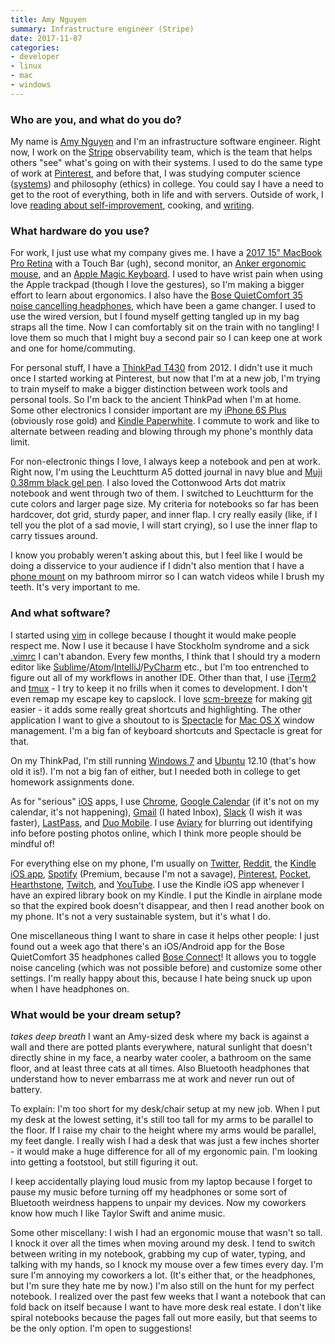 ```yaml
---
title: Amy Nguyen
summary: Infrastructure engineer (Stripe)
date: 2017-11-07
categories:
- developer
- linux
- mac
- windows
---
```


### Who are you, and what do you do?

My name is [Amy Nguyen](https://twitter.com/amyngyn "Amy's Twitter account.") and I'm an infrastructure software engineer. Right now, I work on the [Stripe][] observability team, which is the team that helps others "see" what's going on with their systems. I used to do the same type of work at [Pinterest][], and before that, I was studying computer science ([systems](http://csmajor.stanford.edu/Tracks.shtml "The available tracks for a computer science degree at Stanford.")) and philosophy (ethics) in college. You could say I have a need to get to the root of everything, both in life and with servers. Outside of work, I love [reading about self-improvement](https://www.pinterest.com/amyngyn/life-curriculum/ "Amy's self-improvement pins on Pinterest."), cooking, and [writing](http://blog.amynguyen.net/?page_id=318 "Amy's weblog posts.").

### What hardware do you use?

For work, I just use what my company gives me. I have a [2017 15" MacBook Pro Retina][macbook-pro] with a Touch Bar (ugh), second monitor, an [Anker ergonomic mouse][2.4g-wireless-vertical-ergonomic-mouse], and an [Apple Magic Keyboard][magic-keyboard]. I used to have wrist pain when using the Apple trackpad (though I love the gestures), so I'm making a bigger effort to learn about ergonomics. I also have the [Bose QuietComfort 35 noise cancelling headphones][quietcomfort-35], which have been a game changer. I used to use the wired version, but I found myself getting tangled up in my bag straps all the time. Now I can comfortably sit on the train with no tangling! I love them so much that I might buy a second pair so I can keep one at work and one for home/commuting.

For personal stuff, I have a [ThinkPad T430][thinkpad-t430] from 2012. I didn't use it much once I started working at Pinterest, but now that I'm at a new job, I'm trying to train myself to make a bigger distinction between work tools and personal tools. So I'm back to the ancient ThinkPad when I'm at home. Some other electronics I consider important are my [iPhone 6S Plus][iphone-6s-plus] (obviously rose gold) and [Kindle Paperwhite][kindle-paperwhite]. I commute to work and like to alternate between reading and blowing through my phone's monthly data limit.

For non-electronic things I love, I always keep a notebook and pen at work. Right now, I'm using the Leuchtturm A5 dotted journal in navy blue and [Muji 0.38mm black gel pen][gel-ink-ballpoint]. I also loved the Cottonwood Arts dot matrix notebook and went through two of them. I switched to Leuchtturm for the cute colors and larger page size. My criteria for notebooks so far has been hardcover, dot grid, sturdy paper, and inner flap. I cry really easily (like, if I tell you the plot of a sad movie, I will start crying), so I use the inner flap to carry tissues around.

I know you probably weren't asking about this, but I feel like I would be doing a disservice to your audience if I didn't also mention that I have a [phone mount][easy-one-touch-car-and-desk-mount] on my bathroom mirror so I can watch videos while I brush my teeth. It's very important to me.

### And what software?

I started using [vim][] in college because I thought it would make people respect me. Now I use it because I have Stockholm syndrome and a sick [.vimrc](https://github.com/amyngyn/dotfiles/blob/master/.vimrc "Amy's .vimrc config file.") I can't abandon. Every few months, I think that I should try a modern editor like [Sublime][sublime-text]/[Atom][]/[IntelliJ][intellij-idea]/[PyCharm][] etc., but I'm too entrenched to figure out all of my workflows in another IDE. Other than that, I use [iTerm2][] and [tmux][] - I try to keep it no frills when it comes to development. I don't even remap my escape key to capslock. I love [scm-breeze][] for making [git][] easier - it adds some really great shortcuts and highlighting. The other application I want to give a shoutout to is [Spectacle][] for [Mac OS X][macos] window management. I'm a big fan of keyboard shortcuts and Spectacle is great for that.

On my ThinkPad, I'm still running [Windows 7][windows-7] and [Ubuntu][] 12.10 (that's how old it is!). I'm not a big fan of either, but I needed both in college to get homework assignments done.

As for "serious" [iOS][] apps, I use [Chrome][chrome-ios], [Google Calendar][google-calendar-ios] (if it's not on my calendar, it's not happening), [Gmail][gmail-ios] (I hated Inbox), [Slack][slack-ios] (I wish it was faster), [LastPass][lastpass-ios], and [Duo Mobile][duo-mobile-ios]. I use [Aviary][aviary-ios] for blurring out identifying info before posting photos online, which I think more people should be mindful of!

For everything else on my phone, I'm usually on [Twitter][twitter-ios], [Reddit][reddit-ios], the [Kindle iOS app][kindle-ios], [Spotify][spotify-ios] (Premium, because I'm not a savage), [Pinterest][pinterest-ios], [Pocket][pocket-ios], [Hearthstone][hearthstone-ios], [Twitch][twitch-ios], and [YouTube][youtube-ios]. I use the Kindle iOS app whenever I have an expired library book on my Kindle. I put the Kindle in airplane mode so that the expired book doesn't disappear, and then I read another book on my phone. It's not a very sustainable system, but it's what I do.

One miscellaneous thing I want to share in case it helps other people: I just found out a week ago that there's an iOS/Android app for the Bose QuietComfort 35 headphones called [Bose Connect][bose-connect-ios]! It allows you to toggle noise canceling (which was not possible before) and customize some other settings. I'm really happy about this, because I hate being snuck up upon when I have headphones on.

### What would be your dream setup?

*takes deep breath* I want an Amy-sized desk where my back is against a wall and there are potted plants everywhere, natural sunlight that doesn't directly shine in my face, a nearby water cooler, a bathroom on the same floor, and at least three cats at all times. Also Bluetooth headphones that understand how to never embarrass me at work and never run out of battery.

To explain: I'm too short for my desk/chair setup at my new job. When I put my desk at the lowest setting, it's still too tall for my arms to be parallel to the floor. If I raise my chair to the height where my arms would be parallel, my feet dangle. I really wish I had a desk that was just a few inches shorter - it would make a huge difference for all of my ergonomic pain. I'm looking into getting a footstool, but still figuring it out.

I keep accidentally playing loud music from my laptop because I forget to pause my music before turning off my headphones or some sort of Bluetooth weirdness happens to unpair my devices. Now my coworkers know how much I like Taylor Swift and anime music.

Some other miscellany:  I wish I had an ergonomic mouse that wasn't so tall. I knock it over all the times when moving around my desk. I tend to switch between writing in my notebook, grabbing my cup of water, typing, and talking with my hands, so I knock my mouse over a few times every day. I'm sure I'm annoying my coworkers a lot. (It's either that, or the headphones, but I'm sure they hate me by now.) I'm also still on the hunt for my perfect notebook. I realized over the past few weeks that I want a notebook that can fold back on itself because I want to have more desk real estate. I don't like spiral notebooks because the pages fall out more easily, but that seems to be the only option. I'm open to suggestions!

[2.4g-wireless-vertical-ergonomic-mouse]: http://web.archive.org/web/20210125052422/https://www.anker.com/products/variant/2.4G-Wireless-Vertical-Ergonomic-Mouse/98ANWVM-UBA "A vertical ergonomic mouse."
[atom]: https://github.blog/2022-06-08-sunsetting-atom/ "A text editor based on web technology."
[aviary-ios]: https://apps.apple.com/us/app/photo-editor-by-aviary/id527445936 "A photo editor app."
[bose-connect-ios]: https://apps.apple.com/us/app/bose-connect/id1046510029 "An app for customising Bose Bluetooth devices."
[chrome-ios]: https://apps.apple.com/us/app/chrome/id535886823 "A web browser app."
[duo-mobile-ios]: https://apps.apple.com/us/app/duo-mobile/id422663827 "An app for the authentication service."
[easy-one-touch-car-and-desk-mount]: http://web.archive.org/web/20161220081136/https://www.iottie.com/Product/Series/OneTouch/Car-Mount "A car and desk phone mount."
[gel-ink-ballpoint]: https://www.muji.us/collections/pen-pencils "A ball-point pen."
[git]: https://git-scm.com/ "A version control system."
[gmail-ios]: https://apps.apple.com/us/app/gmail-email-from-google/id422689480 "A client for the email service."
[google-calendar-ios]: https://apps.apple.com/us/app/google-calendar/id909319292 "An app for the calendar service."
[hearthstone-ios]: https://apps.apple.com/us/app/hearthstone/id625257520 "A card battle game."
[intellij-idea]: https://www.jetbrains.com/idea/ "A developer's IDE."
[ios]: https://www.apple.com/ios/ios-16/ "A mobile operating system."
[iphone-6s-plus]: https://en.wikipedia.org/wiki/IPhone_6s_Plus "A large smartphone."
[iterm2]: https://iterm2.com/ "An alternative terminal application for Mac OS X."
[kindle-ios]: https://apps.apple.com/gb/app/kindle/id302584613 "An iPhone app for accessing Kindle content from Amazon."
[kindle-paperwhite]: http://web.archive.org/web/20230502144520/https://www.amazon.com/Kindle-Paperwhite-Touch-light/dp/B007OZNZG0 "An e-book reader with a book-like screen."
[lastpass-ios]: https://apps.apple.com/us/app/lastpass-password-manager/id324613447 "A password manager app."
[macbook-pro]: https://www.apple.com/macbook-pro/ "A laptop."
[macos]: https://en.wikipedia.org/wiki/MacOS "An operating system for Mac hardware."
[magic-keyboard]: https://en.wikipedia.org/wiki/Magic_Keyboard "A wireless keyboard."
[pinterest-ios]: https://apps.apple.com/us/app/pinterest/id429047995 "A client app for the pin service."
[pinterest]: https://www.pinterest.com/ "An online 'pinboard' service."
[pocket-ios]: https://getpocket.com/en/ios/ "An app for the read-it-later service."
[pycharm]: https://www.jetbrains.com/pycharm/ "A Python-focused IDE."
[quietcomfort-35]: https://www.bose.com/en_us/products/headphones/over_ear_headphones/quietcomfort-35-wireless-ii.html "Wireless over-the-ear headphones."
[reddit-ios]: https://apps.apple.com/us/app/reddit-the-official-app/id1064216828 "An app for the forum service."
[scm-breeze]: https://github.com/scmbreeze/scm_breeze "Shell scripts for enhancing git."
[slack-ios]: https://apps.apple.com/us/app/slack-team-communication/id618783545 "A client app for the chat service."
[spectacle]: https://www.spectacleapp.com/ "A Mac tool for moving and resizing windows."
[spotify-ios]: https://apps.apple.com/us/app/spotify/id324684580 "An iOS client for the music service."
[stripe]: https://stripe.com/jp "A payment service."
[sublime-text]: http://www.sublimetext.com/ "A coder's text editor."
[thinkpad-t430]: https://www.lenovo.com/us/en/laptops/thinkpad/t-series/t430/ "A 14 inch PC laptop."
[tmux]: https://sourceforge.net/projects/tmux.mirror/ "A terminal multiplexer, similar to screen."
[twitch-ios]: https://apps.apple.com/us/app/twitch/id460177396 "An app for the streaming service."
[twitter-ios]: https://apps.apple.com/app/twitter/id333903271 "A Twitter client."
[ubuntu]: https://ubuntu.com/ "A Unix distribution."
[vim]: https://www.vim.org/ "A command-line text editor."
[windows-7]: https://en.wikipedia.org/wiki/Windows_7 "An operating system."
[youtube-ios]: https://apps.apple.com/us/app/youtube/id544007664 "A YouTube client for iOS."
